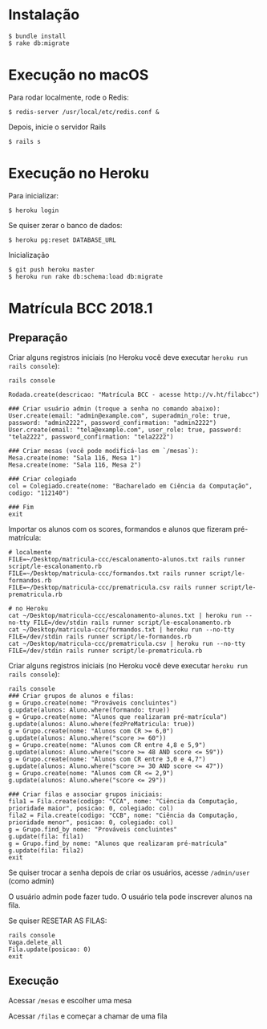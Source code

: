 # Instalação

    $ bundle install
    $ rake db:migrate

# Execução no macOS

Para rodar localmente, rode o Redis:

    $ redis-server /usr/local/etc/redis.conf &

Depois, inicie o servidor Rails

    $ rails s

# Execução no Heroku

Para inicializar:

    $ heroku login

Se quiser zerar o banco de dados:

    $ heroku pg:reset DATABASE_URL

Inicialização

    $ git push heroku master
    $ heroku run rake db:schema:load db:migrate

# Matrícula BCC 2018.1

## Preparação

Criar alguns registros iniciais (no Heroku você deve executar `heroku run rails console`):

    rails console

    Rodada.create(descricao: "Matrícula BCC - acesse http://v.ht/filabcc")

    ### Criar usuário admin (troque a senha no comando abaixo):
    User.create(email: "admin@example.com", superadmin_role: true, password: "admin2222", password_confirmation: "admin2222")
    User.create(email: "tela@example.com", user_role: true, password: "tela2222", password_confirmation: "tela2222")

    ### Criar mesas (você pode modificá-las em `/mesas`):
    Mesa.create(nome: "Sala 116, Mesa 1")
    Mesa.create(nome: "Sala 116, Mesa 2")

    ### Criar colegiado
    col = Colegiado.create(nome: "Bacharelado em Ciência da Computação", codigo: "112140")

    ### Fim
    exit

Importar os alunos com os scores, formandos e alunos que fizeram pré-matrícula:

    # localmente
    FILE=~/Desktop/matricula-ccc/escalonamento-alunos.txt rails runner script/le-escalonamento.rb
    FILE=~/Desktop/matricula-ccc/formandos.txt rails runner script/le-formandos.rb
    FILE=~/Desktop/matricula-ccc/prematricula.csv rails runner script/le-prematricula.rb

    # no Heroku
    cat ~/Desktop/matricula-ccc/escalonamento-alunos.txt | heroku run --no-tty FILE=/dev/stdin rails runner script/le-escalonamento.rb
    cat ~/Desktop/matricula-ccc/formandos.txt | heroku run --no-tty FILE=/dev/stdin rails runner script/le-formandos.rb
    cat ~/Desktop/matricula-ccc/prematricula.csv | heroku run --no-tty FILE=/dev/stdin rails runner script/le-prematricula.rb

Criar alguns registros iniciais (no Heroku você deve executar `heroku run rails console`):

    rails console
    ### Criar grupos de alunos e filas: 
    g = Grupo.create(nome: "Prováveis concluintes")
    g.update(alunos: Aluno.where(formando: true))
    g = Grupo.create(nome: "Alunos que realizaram pré-matrícula")
    g.update(alunos: Aluno.where(fezPreMatricula: true))
    g = Grupo.create(nome: "Alunos com CR >= 6,0")
    g.update(alunos: Aluno.where("score >= 60"))
    g = Grupo.create(nome: "Alunos com CR entre 4,8 e 5,9")
    g.update(alunos: Aluno.where("score >= 48 AND score <= 59"))
    g = Grupo.create(nome: "Alunos com CR entre 3,0 e 4,7")
    g.update(alunos: Aluno.where("score >= 30 AND score <= 47"))
    g = Grupo.create(nome: "Alunos com CR <= 2,9")
    g.update(alunos: Aluno.where("score <= 29"))
    
    ### Criar filas e associar grupos iniciais:
    fila1 = Fila.create(codigo: "CCA", nome: "Ciência da Computação, prioridade maior", posicao: 0, colegiado: col)
    fila2 = Fila.create(codigo: "CCB", nome: "Ciência da Computação, prioridade menor", posicao: 0, colegiado: col)
    g = Grupo.find_by nome: "Prováveis concluintes"
    g.update(fila: fila1)
    g = Grupo.find_by nome: "Alunos que realizaram pré-matrícula"
    g.update(fila: fila2)
    exit

Se quiser trocar a senha depois de criar os usuários, acesse `/admin/user` (como admin)

O usuário admin pode fazer tudo. O usuário tela pode inscrever alunos na fila.

Se quiser RESETAR AS FILAS:

    rails console
    Vaga.delete_all
    Fila.update(posicao: 0)
    exit

## Execução

Acessar `/mesas` e escolher uma mesa

Acessar `/filas` e começar a chamar de uma fila